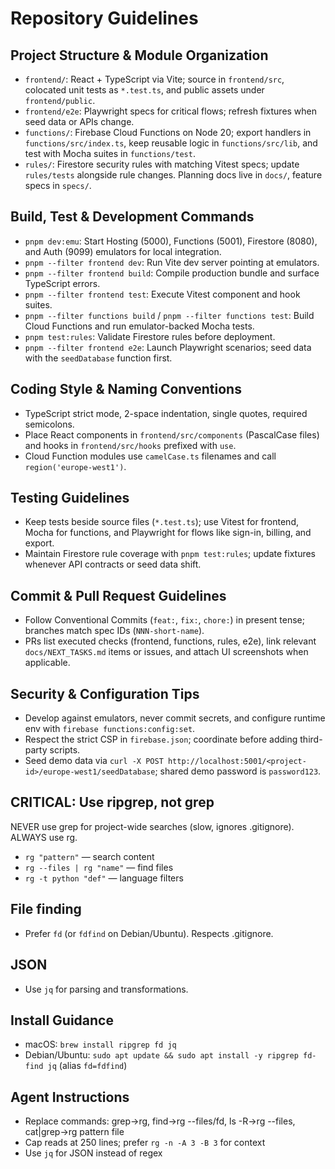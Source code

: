 # Repository Guidelines

## Project Structure & Module Organization
- `frontend/`: React + TypeScript via Vite; source in `frontend/src`, colocated unit tests as `*.test.ts`, and public assets under `frontend/public`.
- `frontend/e2e`: Playwright specs for critical flows; refresh fixtures when seed data or APIs change.
- `functions/`: Firebase Cloud Functions on Node 20; export handlers in `functions/src/index.ts`, keep reusable logic in `functions/src/lib`, and test with Mocha suites in `functions/test`.
- `rules/`: Firestore security rules with matching Vitest specs; update `rules/tests` alongside rule changes. Planning docs live in `docs/`, feature specs in `specs/`.

## Build, Test & Development Commands
- `pnpm dev:emu`: Start Hosting (5000), Functions (5001), Firestore (8080), and Auth (9099) emulators for local integration.
- `pnpm --filter frontend dev`: Run Vite dev server pointing at emulators.
- `pnpm --filter frontend build`: Compile production bundle and surface TypeScript errors.
- `pnpm --filter frontend test`: Execute Vitest component and hook suites.
- `pnpm --filter functions build` / `pnpm --filter functions test`: Build Cloud Functions and run emulator-backed Mocha tests.
- `pnpm test:rules`: Validate Firestore rules before deployment.
- `pnpm --filter frontend e2e`: Launch Playwright scenarios; seed data with the `seedDatabase` function first.

## Coding Style & Naming Conventions
- TypeScript strict mode, 2-space indentation, single quotes, required semicolons.
- Place React components in `frontend/src/components` (PascalCase files) and hooks in `frontend/src/hooks` prefixed with `use`.
- Cloud Function modules use `camelCase.ts` filenames and call `region('europe-west1')`.

## Testing Guidelines
- Keep tests beside source files (`*.test.ts`); use Vitest for frontend, Mocha for functions, and Playwright for flows like sign-in, billing, and export.
- Maintain Firestore rule coverage with `pnpm test:rules`; update fixtures whenever API contracts or seed data shift.

## Commit & Pull Request Guidelines
- Follow Conventional Commits (`feat:`, `fix:`, `chore:`) in present tense; branches match spec IDs (`NNN-short-name`).
- PRs list executed checks (frontend, functions, rules, e2e), link relevant `docs/NEXT_TASKS.md` items or issues, and attach UI screenshots when applicable.

## Security & Configuration Tips
- Develop against emulators, never commit secrets, and configure runtime env with `firebase functions:config:set`.
- Respect the strict CSP in `firebase.json`; coordinate before adding third-party scripts.
- Seed demo data via `curl -X POST http://localhost:5001/<project-id>/europe-west1/seedDatabase`; shared demo password is `password123`.
<!-- FAST-TOOLS PROMPT v1 | codex-mastery | watermark:do-not-alter -->

## CRITICAL: Use ripgrep, not grep

NEVER use grep for project-wide searches (slow, ignores .gitignore). ALWAYS use rg.

- `rg "pattern"` — search content
- `rg --files | rg "name"` — find files
- `rg -t python "def"` — language filters

## File finding

- Prefer `fd` (or `fdfind` on Debian/Ubuntu). Respects .gitignore.

## JSON

- Use `jq` for parsing and transformations.

## Install Guidance

- macOS: `brew install ripgrep fd jq`
- Debian/Ubuntu: `sudo apt update && sudo apt install -y ripgrep fd-find jq` (alias `fd=fdfind`)

## Agent Instructions

- Replace commands: grep→rg, find→rg --files/fd, ls -R→rg --files, cat|grep→rg pattern file
- Cap reads at 250 lines; prefer `rg -n -A 3 -B 3` for context
- Use `jq` for JSON instead of regex

<!-- END FAST-TOOLS PROMPT v1 | codex-mastery -->
